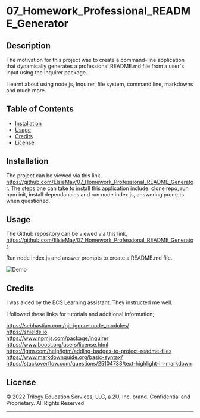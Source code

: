 # 07_Homework_Professional_README_Generator

## Description

The motivation for this project was to create a command-line application that dynamically generates a professional README.md file from a user's input using the Inquirer package.

I learnt about using node js, Inquirer, file system, command line, markdowns and much more.

## Table of Contents

- [Installation](#installation)
- [Usage](#usage)
- [Credits](#credits)
- [License](#license)

## Installation

The project can be viewed via this link, https://github.com/ElsieMay/07_Homework_Professional_README_Generator. The steps one can take to install this application include: clone repo, run npm init, install dependancies and run node index.js, answering prompts when questioned.

## Usage

The Github repository can be viewed via this link, https://github.com/ElsieMay/07_Homework_Professional_README_Generator.

Run node index.js and answer prompts to create a README.md file.

![Demo](https://github.com/ElsieMay/07_Homework_Professional_README_Generator/blob/main/images/Screen-Recording-2022-04-25-at-7.32.58-pm.gif)

## Credits

I was aided by the BCS Learning assistant. They instructed me well.

I followed these links for tutorials and additional information;

https://sebhastian.com/git-ignore-node_modules/<br>
https://shields.io<br>
https://www.npmjs.com/package/inquirer<br>
https://www.boost.org/users/license.html<br>
https://lgtm.com/help/lgtm/adding-badges-to-project-readme-files<br>
https://www.markdownguide.org/basic-syntax/<br>
https://stackoverflow.com/questions/25104738/text-highlight-in-markdown<br>

## License

© 2022 Trilogy Education Services, LLC, a 2U, Inc. brand. Confidential and Proprietary. All Rights Reserved.

---
